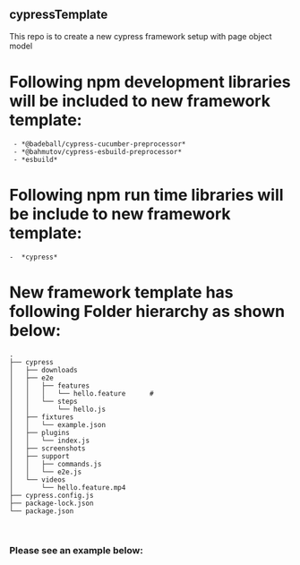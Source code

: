 ## cypressTemplate
This repo is to create a new cypress framework setup with page object model

# Following npm **development libraries** will be included to new framework template:

```
 - *@badeball/cypress-cucumber-preprocessor*
 - *@bahmutov/cypress-esbuild-preprocessor*
 - *esbuild*

```

# Following npm **run time libraries** will be include to new framework template:
```
-  *cypress*

```

# New framework template has following Folder hierarchy as shown below:
```
.
├── cypress
│   ├── downloads
│   ├── e2e
│   │   ├── features
│   │   │   └── hello.feature      #
│   │   └── steps
│   │       └── hello.js
│   ├── fixtures
│   │   └── example.json
│   ├── plugins
│   │   └── index.js
│   ├── screenshots
│   ├── support
│   │   ├── commands.js
│   │   └── e2e.js
│   └── videos
│       └── hello.feature.mp4
├── cypress.config.js
├── package-lock.json
└── package.json


```
# 

### Please see an example below:

